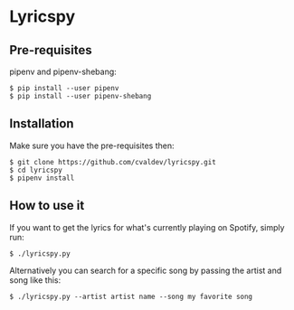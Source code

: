 # Lyricspy

## Pre-requisites

pipenv and pipenv-shebang:

```
$ pip install --user pipenv
$ pip install --user pipenv-shebang
```

## Installation

Make sure you have the pre-requisites then:

```
$ git clone https://github.com/cvaldev/lyricspy.git
$ cd lyricspy
$ pipenv install
```

## How to use it

If you want to get the lyrics for what's currently playing on Spotify, simply run:

```
$ ./lyricspy.py
```

Alternatively you can search for a specific song by passing the artist and song like this:

```
$ ./lyricspy.py --artist artist name --song my favorite song
```
